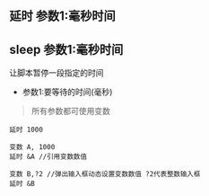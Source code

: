 ## 延时 参数1:毫秒时间
## sleep 参数1:毫秒时间
让脚本暂停一段指定的时间

- 参数1:要等待的时间(毫秒)

> 所有参数都可使用变数

```
延时 1000

变数 A, 1000
延时 &A //引用变数数值

变数 B,?2 //弹出输入框动态设置变数数值 ?2代表整数输入框
延时 &B
```
